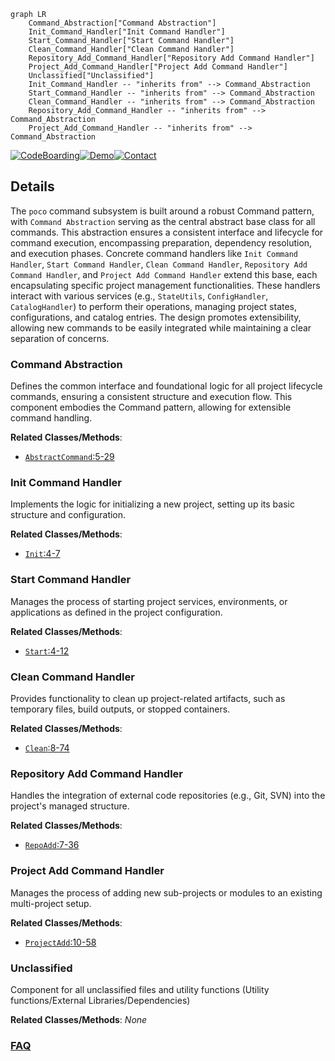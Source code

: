```mermaid
graph LR
    Command_Abstraction["Command Abstraction"]
    Init_Command_Handler["Init Command Handler"]
    Start_Command_Handler["Start Command Handler"]
    Clean_Command_Handler["Clean Command Handler"]
    Repository_Add_Command_Handler["Repository Add Command Handler"]
    Project_Add_Command_Handler["Project Add Command Handler"]
    Unclassified["Unclassified"]
    Init_Command_Handler -- "inherits from" --> Command_Abstraction
    Start_Command_Handler -- "inherits from" --> Command_Abstraction
    Clean_Command_Handler -- "inherits from" --> Command_Abstraction
    Repository_Add_Command_Handler -- "inherits from" --> Command_Abstraction
    Project_Add_Command_Handler -- "inherits from" --> Command_Abstraction
```

[![CodeBoarding](https://img.shields.io/badge/Generated%20by-CodeBoarding-9cf?style=flat-square)](https://github.com/CodeBoarding/CodeBoarding)[![Demo](https://img.shields.io/badge/Try%20our-Demo-blue?style=flat-square)](https://www.codeboarding.org/diagrams)[![Contact](https://img.shields.io/badge/Contact%20us%20-%20contact@codeboarding.org-lightgrey?style=flat-square)](mailto:contact@codeboarding.org)

## Details

The `poco` command subsystem is built around a robust Command pattern, with `Command Abstraction` serving as the central abstract base class for all commands. This abstraction ensures a consistent interface and lifecycle for command execution, encompassing preparation, dependency resolution, and execution phases. Concrete command handlers like `Init Command Handler`, `Start Command Handler`, `Clean Command Handler`, `Repository Add Command Handler`, and `Project Add Command Handler` extend this base, each encapsulating specific project management functionalities. These handlers interact with various services (e.g., `StateUtils`, `ConfigHandler`, `CatalogHandler`) to perform their operations, managing project states, configurations, and catalog entries. The design promotes extensibility, allowing new commands to be easily integrated while maintaining a clear separation of concerns.

### Command Abstraction
Defines the common interface and foundational logic for all project lifecycle commands, ensuring a consistent structure and execution flow. This component embodies the Command pattern, allowing for extensible command handling.


**Related Classes/Methods**:

- <a href="https://github.com/shiwaforce/poco/blob/masterpoco/commands/abstract_command.py#L5-L29" target="_blank" rel="noopener noreferrer">`AbstractCommand`:5-29</a>


### Init Command Handler
Implements the logic for initializing a new project, setting up its basic structure and configuration.


**Related Classes/Methods**:

- <a href="https://github.com/shiwaforce/poco/blob/masterpoco/commands/project_init.py#L4-L7" target="_blank" rel="noopener noreferrer">`Init`:4-7</a>


### Start Command Handler
Manages the process of starting project services, environments, or applications as defined in the project configuration.


**Related Classes/Methods**:

- <a href="https://github.com/shiwaforce/poco/blob/masterpoco/commands/restart.py#L4-L12" target="_blank" rel="noopener noreferrer">`Start`:4-12</a>


### Clean Command Handler
Provides functionality to clean up project-related artifacts, such as temporary files, build outputs, or stopped containers.


**Related Classes/Methods**:

- <a href="https://github.com/shiwaforce/poco/blob/masterpoco/commands/clean.py#L8-L74" target="_blank" rel="noopener noreferrer">`Clean`:8-74</a>


### Repository Add Command Handler
Handles the integration of external code repositories (e.g., Git, SVN) into the project's managed structure.


**Related Classes/Methods**:

- <a href="https://github.com/shiwaforce/poco/blob/masterpoco/commands/repo_add.py#L7-L36" target="_blank" rel="noopener noreferrer">`RepoAdd`:7-36</a>


### Project Add Command Handler
Manages the process of adding new sub-projects or modules to an existing multi-project setup.


**Related Classes/Methods**:

- <a href="https://github.com/shiwaforce/poco/blob/masterpoco/commands/project_add.py#L10-L58" target="_blank" rel="noopener noreferrer">`ProjectAdd`:10-58</a>


### Unclassified
Component for all unclassified files and utility functions (Utility functions/External Libraries/Dependencies)


**Related Classes/Methods**: _None_



### [FAQ](https://github.com/CodeBoarding/GeneratedOnBoardings/tree/main?tab=readme-ov-file#faq)